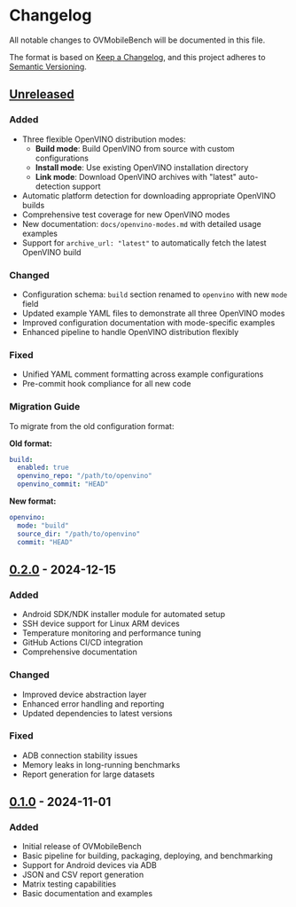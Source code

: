 # Changelog

All notable changes to OVMobileBench will be documented in this file.

The format is based on [Keep a Changelog](https://keepachangelog.com/en/1.0.0/),
and this project adheres to [Semantic Versioning](https://semver.org/spec/v2.0.0.html).

## [Unreleased]

### Added

- Three flexible OpenVINO distribution modes:
  - **Build mode**: Build OpenVINO from source with custom configurations
  - **Install mode**: Use existing OpenVINO installation directory
  - **Link mode**: Download OpenVINO archives with "latest" auto-detection support
- Automatic platform detection for downloading appropriate OpenVINO builds
- Comprehensive test coverage for new OpenVINO modes
- New documentation: `docs/openvino-modes.md` with detailed usage examples
- Support for `archive_url: "latest"` to automatically fetch the latest OpenVINO build

### Changed

- Configuration schema: `build` section renamed to `openvino` with new `mode` field
- Updated example YAML files to demonstrate all three OpenVINO modes
- Improved configuration documentation with mode-specific examples
- Enhanced pipeline to handle OpenVINO distribution flexibly

### Fixed

- Unified YAML comment formatting across example configurations
- Pre-commit hook compliance for all new code

### Migration Guide

To migrate from the old configuration format:

**Old format:**

```yaml
build:
  enabled: true
  openvino_repo: "/path/to/openvino"
  openvino_commit: "HEAD"
```

**New format:**

```yaml
openvino:
  mode: "build"
  source_dir: "/path/to/openvino"
  commit: "HEAD"
```

## [0.2.0] - 2024-12-15

### Added

- Android SDK/NDK installer module for automated setup
- SSH device support for Linux ARM devices
- Temperature monitoring and performance tuning
- GitHub Actions CI/CD integration
- Comprehensive documentation

### Changed

- Improved device abstraction layer
- Enhanced error handling and reporting
- Updated dependencies to latest versions

### Fixed

- ADB connection stability issues
- Memory leaks in long-running benchmarks
- Report generation for large datasets

## [0.1.0] - 2024-11-01

### Added

- Initial release of OVMobileBench
- Basic pipeline for building, packaging, deploying, and benchmarking
- Support for Android devices via ADB
- JSON and CSV report generation
- Matrix testing capabilities
- Basic documentation and examples

[Unreleased]: https://github.com/embedded-dev-research/OVMobileBench/compare/v0.2.0...HEAD
[0.2.0]: https://github.com/embedded-dev-research/OVMobileBench/compare/v0.1.0...v0.2.0
[0.1.0]: https://github.com/embedded-dev-research/OVMobileBench/releases/tag/v0.1.0
